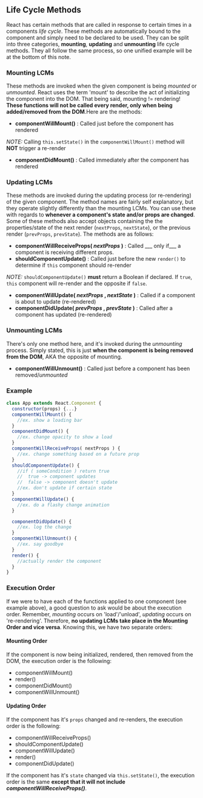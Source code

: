 ## Life Cycle Methods
React has certain methods that are called in response to certain times in a components _life cycle_. These methods are automatically bound to the component and simply need to be declared to be used. They can be split into three categories, __mounting__, __updating__ and __unmounting__ life cycle methods. They all follow the same process, so one unified example will be at the bottom of this note.

### Mounting LCMs
These methods are invoked when the given component is being _mounted_ or _unmounted_. React uses the term 'mount' to describe the act of initializing the component into the DOM. That being said, mounting != rendering! __These functions will not be called every render, only when being added/removed from the DOM__.Here are the methods:
 - __componentWillMount()__ : Called just before the component has rendered

 _NOTE:_ Calling `this.setState()` in the `componentWillMount()` method will __NOT__ trigger a re-render

 - __componentDidMount()__ : Called immediately after the component has rendered

### Updating LCMs
These methods are invoked during the updating process (or re-rendering) of the given component. The method names are fairly self explanatory, but they operate slightly differently than the mounting LCMs. You can use these with regards to __whenever a component's state and/or props are changed__. Some of these methods also accept objects containing the the properties/state of the next render (`nextProps`, `nextState`), or the previous render (`prevProps`, `prevState`). The methods are as follows:
 - __componentWillReceiveProps( _nextProps_ )__ : Called ___ only if___ a component is receiving different props.
 - __shouldComponentUpdate()__ : Called just before the new `render()` to determine if `this` component should re-render

 _NOTE:_ `shouldComponentUpdate()` __must__ return a Boolean if declared. If `true`, `this` component will re-render and the opposite if `false`.

 - __componentWillUpdate( _nextProps_ , _nextState_ )__ : Called if a component is about to update (re-rendered)
 - __componentDidUpdate( _prevProps_ , _prevState_ )__ : Called after a component has updated (re-rendered)

 ### Unmounting LCMs
 There's only one method here, and it's invoked during the _unmounting_ process. Simply stated, this is just __when the component is being removed from the DOM__, AKA the opposite of mounting.
 - __componentWillUnmount()__ : Called just before a component has been removed/_unmounted_


### Example

```js
class App extends React.Component {
  constructor(props) {...}
  componentWillMount() {
    //ex. show a loading bar
  }
  componentDidMount() {
    //ex. change opacity to show a load
  }
  componentWillReceiveProps( nextProps ) {
    //ex. change something based on a future prop
  }
  shouldComponentUpdate() {
    //if ( someCondition ) return true
    //  true -> component updates
    //  false -> component doesn't update
    //ex. don't update if certain state
  }
  componentWillUpdate() {
    //ex. do a flashy change animation
  }

  componentDidUpdate() {
    //ex. log the change
  }
  componentWillUnmount() {
    //ex. say goodbye
  }
  render() {
    //actually render the component
  }
}
```
### Execution Order
If we were to have each of the functions applied to one component (see example above), a good question to ask would be about the execution order. Remember, _mounting_ occurs on 'load'/'unload', _updating_ occurs on 're-rendering'. Therefore, __no updating LCMs take place in the Mounting Order and vice versa__.  Knowing this, we have two separate orders:

#### Mounting Order
If the component is now being initialized, rendered, then removed from the DOM, the execution order is the following:
 - componentWillMount()
 - render()
 - componentDidMount()
 - componentWillUnmount()

#### Updating Order
If the component has it's `props` changed and re-renders, the execution order is the following:
 - componentWillReceiveProps()
 - shouldComponentUpdate()
 - componentWillUpdate()
 - render()
 - componentDidUpdate()

If the component has it's `state` changed via `this.setState()`, the execution order is the same __except that it will not include _componentWillReceiveProps()___.
